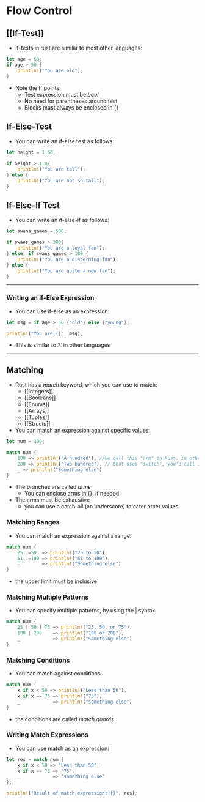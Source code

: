 # Flow Control

## [[If-Test]]
- if-tests in rust are similar to most other languages:
```rust
let age = 58;
if age > 50 {
	println!("You are old");
}
```
- Note the ff points:
	- Test expression must be *bool*
	- No need for parentheses around test
	- Blocks must always be enclosed in {}

## If-Else-Test
- You can write an if-else test as follows:
```rust
let height = 1.68;

if height > 1.8{
	println!("You are tall");
} else {
	println!("You are not so tall");
}
```

## If-Else-If Test
- You can write an if-else-if as follows:
```rust
let swans_games = 500;

if swans_games > 300{
	println!("You are a loyal fan");
} else  if swans_games > 100 {
	println!("You are a discerning fan");
} else {
	println!("You are quite a new fan");
}
```

---
### Writing an If-Else Expression
- You can use if-else as an expression:
```rust
let msg = if age > 50 {"old"} else {"young"};

println!("You are {}", msg);
```
- This is similar to  *?:* in other languages

---
## Matching
- Rust has a *match* keyword, which you can use to match:
	- [[Integers]]
	- [[Booleans]]
	- [[Enums]]
	- [[Arrays]]
	- [[Tuples]]
	- [[Structs]]
- You can match an expression against specific values:
```rust
let num = 100;

match num {
	100 => println!("A hundred"), //we call this "arm" in Rust. in other languages 
	200 => println!("Two hundred"), // that uses "switch", you'd call it a branch
	_ => println!("Something else")
}
```

- The branches are called *arms*
	 -  You can enclose arms in {}, if needed
- The arms must be exhaustive
	- you can use a catch-all (an underscore) to cater other values
	
### Matching Ranges
- You can match an expression against a range:
```rust
match num {
	25..=50  => println!("25 to 50"),
	51..=100 => println!("51 to 100"),
	_        => println!("Something else")
}
```
- the upper limit must be inclusive

### Matching Multiple Patterns
- You can specify multiple patterns, by using the | syntax:
```rust
match num {
	25 | 50 | 75 => println!("25, 50, or 75"),
	100 | 200    => println!("100 or 200"),
	_            => println!("Something else")
}
```

### Matching Conditions
- You can match against conditions:
```rust
match num {
	x if x < 50 => println!("Less than 50"),
	x if x == 75 => println!("75"),
	_            => println!("something else")
}
```

-  the conditions are called *match guards*

### Writing Match Expressions
- You can use match as an expression:
```rust 
let res = match num {
	x if x < 50 => "Less than 50",
	x if x == 75 => "75",
	_            => "something else"
};

println!("Result of match expression: {}", res);
```